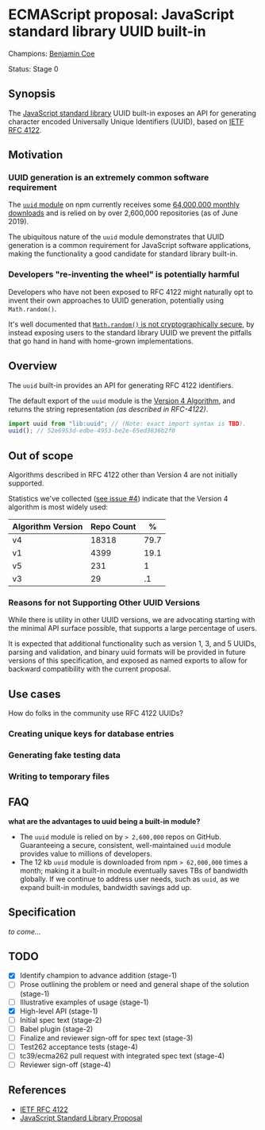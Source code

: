 # ECMAScript proposal: JavaScript standard library UUID built-in

Champions: [Benjamin Coe](https://github.com/bcoe)

Status: Stage 0

## Synopsis

The [JavaScript standard library][standard-library-proposal] UUID built-in exposes an API for
generating character encoded Universally Unique Identifiers (UUID), based on [IETF RFC
4122][rfc-4122].

## Motivation

### UUID generation is an extremely common software requirement

The [`uuid` module](https://www.npmjs.com/package/uuid) on npm currently receives some
[64,000,000 monthly downloads](https://npm-stat.com/charts.html?package=uuid) and is relied on by
over 2,600,000 repositories (as of June 2019).

The ubiquitous nature of the `uuid` module demonstrates that UUID generation is a common
requirement for JavaScript software applications, making the functionality a good candidate for
standard library built-in.

### Developers "re-inventing the wheel" is potentially harmful

Developers who have not been exposed to RFC 4122 might naturally opt to invent their own approaches
to UUID generation, potentially using `Math.random()`.

It's well documented that
[`Math.random()` is not cryptographically secure](https://v8.dev/blog/math-random), by instead
exposing users to the standard library UUID we prevent the pitfalls that go hand in hand with
home-grown implementations.

## Overview

The `uuid` built-in provides an API for generating RFC 4122 identifiers.

The default export of the `uuid` module is the
[Version 4 Algorithm](https://tools.ietf.org/html/rfc4122#section-4.4), and returns the string
representation _(as described in RFC-4122)_.

```js
import uuid from "lib:uuid"; // (Note: exact import syntax is TBD).
uuid(); // 52e6953d-edbe-4953-be2e-65ed3836b2f0
```

## Out of scope

Algorithms described in RFC 4122 other than Version 4 are not initially supported.

Statistics we've collected
([see issue #4](https://github.com/bcoe/proposal-standard-module-uuid/issues/4)) indicate that the
Version 4 algorithm is most widely used:

| Algorithm Version | Repo Count | %    |
| ----------------- | ---------- | ---- |
| v4                | 18318      | 79.7 |
| v1                | 4399       | 19.1 |
| v5                | 231        | 1    |
| v3                | 29         | .1   |

### Reasons for not Supporting Other UUID Versions

While there is utility in other UUID versions, we are advocating starting with the minimal API
surface possible, that supports a large percentage of users.

It is expected that additional functionality such as version 1, 3, and 5 UUIDs, parsing and
validation, and binary uuid formats will be provided in future versions of this specification, and
exposed as named exports to allow for backward compatibility with the current proposal.

## Use cases

How do folks in the community use RFC 4122 UUIDs?

### Creating unique keys for database entries

### Generating fake testing data

### Writing to temporary files

## FAQ

**what are the advantages to uuid being a built-in module?**

- The `uuid` module is relied on by `> 2,600,000` repos on GitHub. Guaranteeing a secure,
  consistent, well-maintained `uuid` module provides value to millions of developers.
- The 12 kb `uuid` module is downloaded from npm `> 62,000,000` times a month; making it a built-in
  module eventually saves TBs of bandwidth globally. If we continue to address user needs, such as
  `uuid`, as we expand built-in modules, bandwidth savings add up.

## Specification

_to come..._

## TODO

- [x] Identify champion to advance addition (stage-1)
- [ ] Prose outlining the problem or need and general shape of the solution (stage-1)
- [ ] Illustrative examples of usage (stage-1)
- [x] High-level API (stage-1)
- [ ] Initial spec text (stage-2)
- [ ] Babel plugin (stage-2)
- [ ] Finalize and reviewer sign-off for spec text (stage-3)
- [ ] Test262 acceptance tests (stage-4)
- [ ] tc39/ecma262 pull request with integrated spec text (stage-4)
- [ ] Reviewer sign-off (stage-4)

## References

- [IETF RFC 4122][rfc-4122]
- [JavaScript Standard Library Proposal][standard-library-proposal]

[rfc-4122]: https://tools.ietf.org/html/rfc4122
[standard-library-proposal]: https://github.com/tc39/proposal-javascript-standard-library
